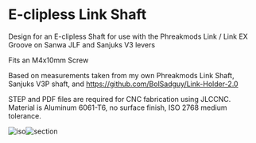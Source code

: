 # E-clipless Link Shaft
Design for an E-clipless Shaft for use with the Phreakmods Link / Link EX Groove on Sanwa JLF and Sanjuks V3 levers

Fits an M4x10mm Screw

Based on measurements taken from my own Phreakmods Link Shaft, Sanjuks V3P shaft, and https://github.com/BolSadguy/Link-Holder-2.0

STEP and PDF files are required for CNC fabrication using JLCCNC. 
Material is Aluminum 6061-T6, no surface finish, ISO 2768 medium tolerance.


![iso](https://github.com/user-attachments/assets/30913d77-142f-44e7-ae8a-082f1eae8b70)![section](https://github.com/user-attachments/assets/69e89b8e-e89a-411e-92d0-27c41802e457)
